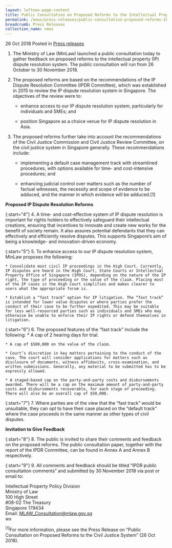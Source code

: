 ```yaml
---
layout: leftnav-page-content
title: Public Consultation on Proposed Reforms to the Intellectual Property Dispute Resolution System
permalink: /news/press-releases/public-consultation-proposed-reforms-IP-dispute-resolution-system
breadcrumb: Press Releases
collection_name: news
---
```

26 Oct 2018 Posted in [Press releases](/news/press-releases)

1. The Ministry of Law (MinLaw) launched a public consultation today to gather feedback on proposed reforms to the intellectual property (IP) dispute resolution system. The public consultation will run from 26 October to 30 November 2018.

2. The proposed reforms are based on the recommendations of the IP Dispute Resolution Committee (IPDR Committee), which was established in 2015 to review the IP dispute resolution system in Singapore. The objectives of the review were to:

    * enhance access to our IP dispute resolution system, particularly for individuals and SMEs; and

    * position Singapore as a choice venue for IP dispute resolution in Asia.

 

3. The proposed reforms further take into account the recommendations of the Civil Justice Commission and Civil Justice Review Committee, on the civil justice system in Singapore generally. These recommendations include:

    * implementing a default case management track with streamlined procedures, with options available for time- and cost-intensive procedures; and

    * enhancing judicial control over matters such as the number of factual witnesses, the necessity and scope of evidence to be adduced, and the manner in which evidence will be adduced.[1]

**Proposed IP Dispute Resolution Reforms**

{:start="4"}
4. A time- and cost-effective system of IP dispute resolution is important for rights holders to effectively safeguard their intellectual creations, ensuring that incentives to innovate and create new works for the benefit of society remain. It also assures potential defendants that they can effectively and efficiently resolve disputes. This supports Singapore’s aim of being a knowledge- and innovation-driven economy.

{:start="5"}
5. To enhance access to our IP dispute resolution system, MinLaw proposes the following:

    * Consolidate most civil IP proceedings in the High Court. Currently, IP disputes are heard in the High Court, State Courts or Intellectual Property Office of Singapore (IPOS), depending on the nature of the IP right, the type of proceeding or the value of the claim. Placing most of the IP cases in the High Court simplifies and makes clearer to users what the appropriate forum is.

    * Establish a “fast track” option for IP litigation. The “fast track” is intended for lower value disputes or where parties prefer the conduct of their case to be further expedited. This may be suitable for less well-resourced parties such as individuals and SMEs who may otherwise be unable to enforce their IP rights or defend themselves in litigation.

{:start="6"}
6. The proposed features of the “fast track” include the following:
    * A cap of 2 hearing days for trial.
    
    * A cap of $500,000 on the value of the claim.
    
    * Court’s discretion in key matters pertaining to the conduct of the case. The court will consider applications for matters such as disclosure of documents, witness affidavits, cross-examination, and written submissions. Generally, any material to be submitted has to be expressly allowed.
    
    * A staged-based cap on the party-and-party costs and disbursements awarded. There will be a cap on the maximum amount of party-and-party costs and disbursements recoverable, for each stage of proceeding. There will also be an overall cap of $50,000.

{:start="7"}
7. Where parties are of the view that the “fast track” would be unsuitable, they can opt to have their case placed on the “default track” where the case proceeds in the same manner as other types of civil disputes.

**Invitation to Give Feedback**

{:start="8"}
8. The public is invited to share their comments and feedback on the proposed reforms. The public consultation paper, together with the report of the IPDR Committee, can be found in Annex A and Annex B respectively.

{:start="9"}
9. All comments and feedback should be titled “IPDR public consultation comments” and submitted by 30 November 2018 via post or email to:

<span style="text-align:center">Intellectual Property Policy Division</span>  
<span style="text-align:center">Ministry of Law</span>  
<span style="text-align:center">100 High Street</span>  
<span style="text-align:center">#08-02 The Treasury</span>  
<span style="text-align:center">Singapore 179434</span>  
<span style="text-align:center">Email: MLAW_Consultation@mlaw.gov.sg</span>  
wx

<sup>[1]</sup>For more information, please see the Press Release on “Public Consultation on Proposed Reforms to the Civil Justice System” (26 Oct 2018).
